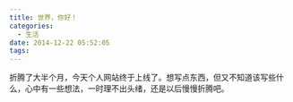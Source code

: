```yaml
---
title: 世界，你好！
categories:
  - 生活
date: 2014-12-22 05:52:05
tags:
---
```


折腾了大半个月，今天个人网站终于上线了。想写点东西，但又不知道该写些什么，心中有一些想法，一时理不出头绪，还是以后慢慢折腾吧。
